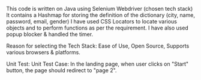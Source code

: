 This code is written on Java using Selenium Webdriver (chosen tech stack)
It contains a Hashmap for storing the definition of the dictionary (city, name, password, email, gender)
I have used CSS Locators to locate various objects and to perform functions as per the requirement.
I have also used popup blocker & handled the timer.

Reason for selecting the Tech Stack: Ease of Use, Open Source, Supports various browsers & platforms.

Unit Test:
Unit Test Case: In the landing page, when user clicks on "Start" button, the page should redirect to "page 2". 